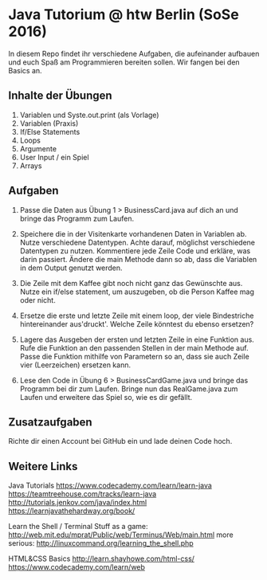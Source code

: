 Java Tutorium @ htw Berlin (SoSe 2016)
======================

In diesem Repo findet ihr verschiedene Aufgaben, die aufeinander aufbauen und euch Spaß am Programmieren bereiten sollen.
Wir fangen bei den Basics an.

Inhalte der Übungen
------------------------------------------

1. Variablen und Syste.out.print (als Vorlage)
2. Variablen (Praxis)
3. If/Else Statements
4. Loops
5. Argumente
6. User Input / ein Spiel
7. Arrays


Aufgaben
------------------------------------------

1. Passe die Daten aus Übung 1 > BusinessCard.java auf dich an und bringe das Programm zum Laufen.

2. Speichere die in der Visitenkarte vorhandenen Daten in Variablen ab. Nutze verschiedene Datentypen.
    Achte darauf, möglichst verschiedene Datentypen zu nutzen.
    Kommentiere jede Zeile Code und erkläre, was darin passiert.
    Ändere die main Methode dann so ab, dass die Variablen in dem Output genutzt werden.

3. Die Zeile mit dem Kaffee gibt noch nicht ganz das Gewünschte aus. Nutze ein if/else statement, um auszugeben, ob die Person Kaffee mag oder nicht.

4. Ersetze die erste und letzte Zeile mit einem loop, der viele Bindestriche hintereinander aus'druckt'. Welche Zeile könntest du ebenso ersetzen?

5. Lagere das Ausgeben der ersten und letzten Zeile in eine Funktion aus.
    Rufe die Funktion an den passenden Stellen in der main Methode auf.
    Passe die Funktion mithilfe von Parametern so an, dass sie auch Zeile vier (Leerzeichen) ersetzen kann.

6. Lese den Code in Übung 6 > BusinessCardGame.java und bringe das Programm bei dir zum Laufen.
    Bringe nun das RealGame.java zum Laufen und erweitere das Spiel so, wie es dir gefällt.


Zusatzaufgaben
------------------------------------------

Richte dir einen Account bei GitHub ein und lade deinen Code hoch.


Weitere Links
------------------------------------------

Java Tutorials
https://www.codecademy.com/learn/learn-java
https://teamtreehouse.com/tracks/learn-java
http://tutorials.jenkov.com/java/index.html
https://learnjavathehardway.org/book/

Learn the Shell / Terminal Stuff
as a game: http://web.mit.edu/mprat/Public/web/Terminus/Web/main.html
more serious: http://linuxcommand.org/learning_the_shell.php

HTML&CSS Basics
http://learn.shayhowe.com/html-css/
https://www.codecademy.com/learn/web

